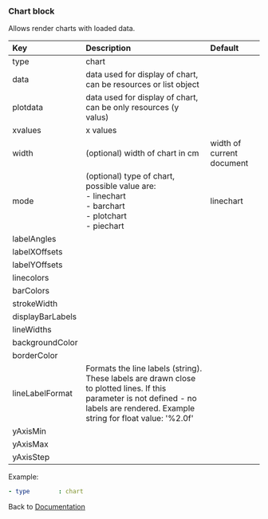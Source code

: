 ### <a name="manual"></a> Chart block

Allows render charts with loaded data.


| Key       |      Description      | Default |
|:----------|:--------------------- |:-------------- |
| type      |  chart                |   |
| data  |  data used for display of chart, can be resources or list object     |
| plotdata  |  data used for display of chart, can be only resources  (y valus)   |
| xvalues  |  x values    |
| width     |  (optional) width of chart in cm        | width of current document |
| mode     |  (optional) type of chart, possible value are:<br/>- linechart<br/>- barchart<br/>- plotchart<br/>- piechart | linechart |
| labelAngles  |      |
| labelXOffsets  |      |
| labelYOffsets  |      |
| linecolors  |      |
| barColors  |      |
| strokeWidth  |      |
| displayBarLabels  |      |
| lineWidths  |      |
| backgroundColor  |      |
| borderColor  |      |
| lineLabelFormat  |   Formats the line labels (string). These labels are drawn close to plotted lines. If this parameter is not defined - no labels are rendered. Example string for float value: '%2.0f' |
| yAxisMin  |      |
| yAxisMax  |      |
| yAxisStep  |      |


Example:
```YAML
- type        : chart

```

Back to [Documentation](../../../README.md#block_data)
